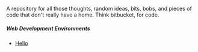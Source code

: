 A repository for all those thoughts, random ideas, bits, bobs, and pieces of code that don't really have a home. Think bitbucket, for code.

##### Web Development Environments
* [Hello](https://github.enim.ga/code-can/html/hello)
